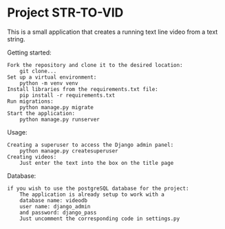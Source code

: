 # Project STR-TO-VID
This is a small application that creates a running text line video from a text string.

Getting started:
```
Fork the repository and clone it to the desired location:
    git clone...
Set up a virtual environment:
    python -m venv venv
Install libraries from the requirements.txt file:
    pip install -r requirements.txt
Run migrations:
    python manage.py migrate
Start the application:
    python manage.py runserver
```

Usage:
```
Creating a superuser to access the Django admin panel:
    python manage.py createsuperuser
Creating videos:
    Just enter the text into the box on the title page
```
Database:
```
if you wish to use the postgreSQL database for the project:
    The application is already setup to work with a
    database name: videodb
    user name: django_admin
    and password: django_pass
    Just uncomment the corresponding code in settings.py
```

